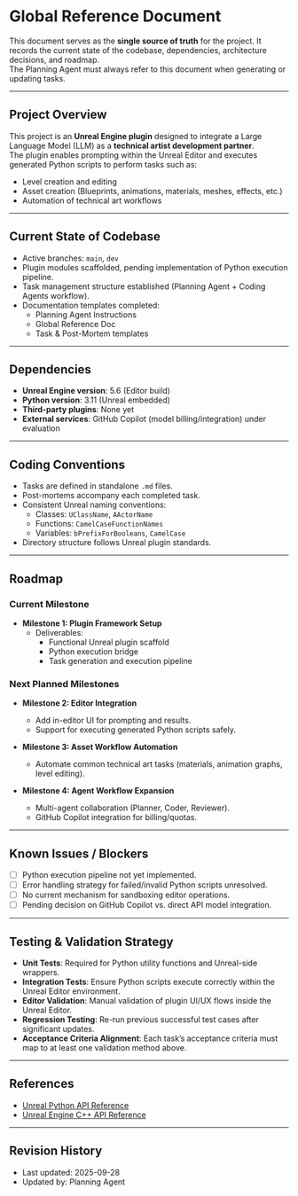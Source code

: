 # Global Reference Document

This document serves as the **single source of truth** for the project. It records the current state of the codebase, dependencies, architecture decisions, and roadmap.  
The Planning Agent must always refer to this document when generating or updating tasks.

---

## Project Overview
This project is an **Unreal Engine plugin** designed to integrate a Large Language Model (LLM) as a **technical artist development partner**.  
The plugin enables prompting within the Unreal Editor and executes generated Python scripts to perform tasks such as:  
- Level creation and editing  
- Asset creation (Blueprints, animations, materials, meshes, effects, etc.)  
- Automation of technical art workflows  

---

## Current State of Codebase
- Active branches: `main`, `dev`  
- Plugin modules scaffolded, pending implementation of Python execution pipeline.  
- Task management structure established (Planning Agent + Coding Agents workflow).  
- Documentation templates completed:  
  - Planning Agent Instructions  
  - Global Reference Doc  
  - Task & Post-Mortem templates  

---

## Dependencies
- **Unreal Engine version**: 5.6 (Editor build)  
- **Python version**: 3.11 (Unreal embedded)  
- **Third-party plugins**: None yet  
- **External services**: GitHub Copilot (model billing/integration) under evaluation  

---

## Coding Conventions
- Tasks are defined in standalone `.md` files.  
- Post-mortems accompany each completed task.  
- Consistent Unreal naming conventions:  
  - Classes: `UClassName`, `AActorName`  
  - Functions: `CamelCaseFunctionNames`  
  - Variables: `bPrefixForBooleans`, `CamelCase`  
- Directory structure follows Unreal plugin standards.  

---

## Roadmap

### Current Milestone
- **Milestone 1: Plugin Framework Setup**  
  - Deliverables:  
    - Functional Unreal plugin scaffold  
    - Python execution bridge  
    - Task generation and execution pipeline  

### Next Planned Milestones
- **Milestone 2: Editor Integration**  
  - Add in-editor UI for prompting and results.  
  - Support for executing generated Python scripts safely.  

- **Milestone 3: Asset Workflow Automation**  
  - Automate common technical art tasks (materials, animation graphs, level editing).  

- **Milestone 4: Agent Workflow Expansion**  
  - Multi-agent collaboration (Planner, Coder, Reviewer).  
  - GitHub Copilot integration for billing/quotas.  

---

## Known Issues / Blockers
- [ ] Python execution pipeline not yet implemented.  
- [ ] Error handling strategy for failed/invalid Python scripts unresolved.  
- [ ] No current mechanism for sandboxing editor operations.  
- [ ] Pending decision on GitHub Copilot vs. direct API model integration.  

---

## Testing & Validation Strategy
- **Unit Tests**: Required for Python utility functions and Unreal-side wrappers.  
- **Integration Tests**: Ensure Python scripts execute correctly within the Unreal Editor environment.  
- **Editor Validation**: Manual validation of plugin UI/UX flows inside the Unreal Editor.  
- **Regression Testing**: Re-run previous successful test cases after significant updates.  
- **Acceptance Criteria Alignment**: Each task’s acceptance criteria must map to at least one validation method above.  

---

## References
- [Unreal Python API Reference](https://docs.unrealengine.com/5.3/en-US/PythonAPI/)  
- [Unreal Engine C++ API Reference](https://docs.unrealengine.com/5.3/en-US/API/)  

---

## Revision History
- Last updated: 2025-09-28  
- Updated by: Planning Agent  
